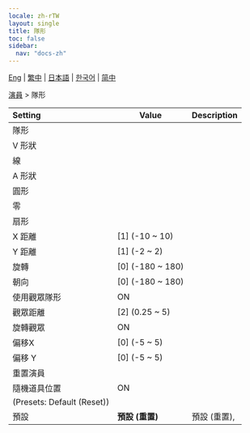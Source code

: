 ```yaml
---
locale: zh-rTW
layout: single
title: 隊形
toc: false
sidebar:
  nav: "docs-zh"
---
```

[Eng](/dancexr/menu/2025.4/actors/formation) | [繁中](/tw/dancexr/menu/2025.4/actors/formation) | [日本語](/jp/dancexr/menu/2025.4/actors/formation) | [한국어](/kr/dancexr/menu/2025.4/actors/formation) | [简中](/zh/dancexr/menu/2025.4/actors/formation)

[演員](../menu#演員) > 隊形



| Setting | Value | Description |
| :--- | --- | :--- |
| 隊形 || 
| V 形狀 || 
| 線 || 
| A 形狀 || 
| 圓形 || 
| 零 || 
| 扇形 || 
| X 距離 | [1] (-10 ~ 10) | 
| Y 距離 | [1] (-2 ~ 2) | 
| 旋轉 | [0] (-180 ~ 180) | 
| 朝向 | [0] (-180 ~ 180) | 
| 使用觀眾隊形 | ON | 
| 觀眾距離 | [2] (0.25 ~ 5) | 
| 旋轉觀眾 | ON | 
| 偏移X | [0] (-5 ~ 5) | 
| 偏移 Y | [0] (-5 ~ 5) | 
| 重置演員 || 
| 隨機道具位置 | ON | 
| (Presets: Default (Reset)) || 
| 預設 | **預設 (重置)** | 預設 (重置),  |
